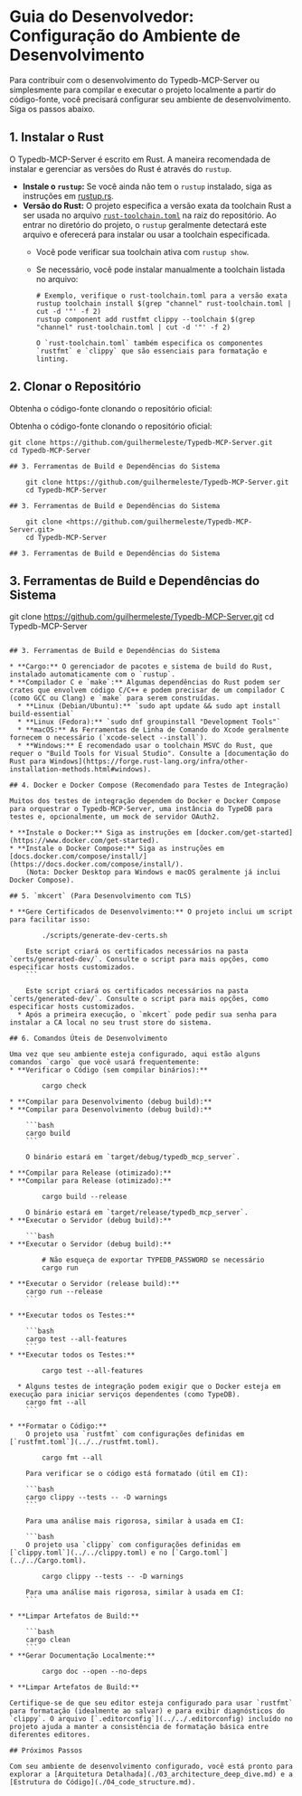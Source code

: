 
# Guia do Desenvolvedor: Configuração do Ambiente de Desenvolvimento

Para contribuir com o desenvolvimento do Typedb-MCP-Server ou simplesmente para compilar e executar o projeto localmente a partir do código-fonte, você precisará configurar seu ambiente de desenvolvimento. Siga os passos abaixo.

## 1. Instalar o Rust

O Typedb-MCP-Server é escrito em Rust. A maneira recomendada de instalar e gerenciar as versões do Rust é através do `rustup`.

* **Instale o `rustup`:** Se você ainda não tem o `rustup` instalado, siga as instruções em [rustup.rs](https://rustup.rs/).
* **Versão do Rust:** O projeto especifica a versão exata da toolchain Rust a ser usada no arquivo [`rust-toolchain.toml`](../../rust-toolchain.toml) na raiz do repositório. Ao entrar no diretório do projeto, o `rustup` geralmente detectará este arquivo e oferecerá para instalar ou usar a toolchain especificada.
  * Você pode verificar sua toolchain ativa com `rustup show`.
  * Se necessário, você pode instalar manualmente a toolchain listada no arquivo:

        # Exemplo, verifique o rust-toolchain.toml para a versão exata
        rustup toolchain install $(grep "channel" rust-toolchain.toml | cut -d '"' -f 2)
        rustup component add rustfmt clippy --toolchain $(grep "channel" rust-toolchain.toml | cut -d '"' -f 2)

        O `rust-toolchain.toml` também especifica os componentes `rustfmt` e `clippy` que são essenciais para formatação e linting.

## 2. Clonar o Repositório

Obtenha o código-fonte clonando o repositório oficial:

Obtenha o código-fonte clonando o repositório oficial:

    git clone https://github.com/guilhermeleste/Typedb-MCP-Server.git
    cd Typedb-MCP-Server
    
    ## 3. Ferramentas de Build e Dependências do Sistema
    
        git clone https://github.com/guilhermeleste/Typedb-MCP-Server.git
        cd Typedb-MCP-Server
    
    ## 3. Ferramentas de Build e Dependências do Sistema
    
        git clone <https://github.com/guilhermeleste/Typedb-MCP-Server.git>
        cd Typedb-MCP-Server
    
    ## 3. Ferramentas de Build e Dependências do Sistema

## 3. Ferramentas de Build e Dependências do Sistema

git clone <https://github.com/guilhermeleste/Typedb-MCP-Server.git>
cd Typedb-MCP-Server

```

## 3. Ferramentas de Build e Dependências do Sistema

* **Cargo:** O gerenciador de pacotes e sistema de build do Rust, instalado automaticamente com o `rustup`.
* **Compilador C e `make`:** Algumas dependências do Rust podem ser crates que envolvem código C/C++ e podem precisar de um compilador C (como GCC ou Clang) e `make` para serem construídas.
  * **Linux (Debian/Ubuntu):** `sudo apt update && sudo apt install build-essential`
  * **Linux (Fedora):** `sudo dnf groupinstall "Development Tools"`
  * **macOS:** As Ferramentas de Linha de Comando do Xcode geralmente fornecem o necessário (`xcode-select --install`).
  * **Windows:** É recomendado usar o toolchain MSVC do Rust, que requer o "Build Tools for Visual Studio". Consulte a [documentação do Rust para Windows](https://forge.rust-lang.org/infra/other-installation-methods.html#windows).

## 4. Docker e Docker Compose (Recomendado para Testes de Integração)

Muitos dos testes de integração dependem do Docker e Docker Compose para orquestrar o Typedb-MCP-Server, uma instância do TypeDB para testes e, opcionalmente, um mock de servidor OAuth2.

* **Instale o Docker:** Siga as instruções em [docker.com/get-started](https://www.docker.com/get-started).
* **Instale o Docker Compose:** Siga as instruções em [docs.docker.com/compose/install/](https://docs.docker.com/compose/install/).
    (Nota: Docker Desktop para Windows e macOS geralmente já inclui Docker Compose).

## 5. `mkcert` (Para Desenvolvimento com TLS)

* **Gere Certificados de Desenvolvimento:** O projeto inclui um script para facilitar isso:

        ./scripts/generate-dev-certs.sh

    Este script criará os certificados necessários na pasta `certs/generated-dev/`. Consulte o script para mais opções, como especificar hosts customizados.
    ```

    Este script criará os certificados necessários na pasta `certs/generated-dev/`. Consulte o script para mais opções, como especificar hosts customizados.
  * Após a primeira execução, o `mkcert` pode pedir sua senha para instalar a CA local no seu trust store do sistema.

## 6. Comandos Úteis de Desenvolvimento

Uma vez que seu ambiente esteja configurado, aqui estão alguns comandos `cargo` que você usará frequentemente:
* **Verificar o Código (sem compilar binários):**

        cargo check

* **Compilar para Desenvolvimento (debug build):**
* **Compilar para Desenvolvimento (debug build):**

    ```bash
    cargo build
    ```

    O binário estará em `target/debug/typedb_mcp_server`.

* **Compilar para Release (otimizado):**
* **Compilar para Release (otimizado):**

        cargo build --release

    O binário estará em `target/release/typedb_mcp_server`.
* **Executar o Servidor (debug build):**

    ```bash
* **Executar o Servidor (debug build):**

        # Não esqueça de exportar TYPEDB_PASSWORD se necessário
        cargo run

* **Executar o Servidor (release build):**
    cargo run --release
    ```

* **Executar todos os Testes:**

    ```bash
    cargo test --all-features
    ```
* **Executar todos os Testes:**

        cargo test --all-features

  * Alguns testes de integração podem exigir que o Docker esteja em execução para iniciar serviços dependentes (como TypeDB).
    cargo fmt --all
    ```

* **Formatar o Código:**
    O projeto usa `rustfmt` com configurações definidas em [`rustfmt.toml`](../../rustfmt.toml).

        cargo fmt --all

    Para verificar se o código está formatado (útil em CI):

    ```bash
    cargo clippy --tests -- -D warnings
    ```

    Para uma análise mais rigorosa, similar à usada em CI:

    ```bash
    O projeto usa `clippy` com configurações definidas em [`clippy.toml`](../../clippy.toml) e no [`Cargo.toml`](../../Cargo.toml).

        cargo clippy --tests -- -D warnings

    Para uma análise mais rigorosa, similar à usada em CI:
    ```

* **Limpar Artefatos de Build:**

    ```bash
    cargo clean
    ```
* **Gerar Documentação Localmente:**

        cargo doc --open --no-deps

* **Limpar Artefatos de Build:**

Certifique-se de que seu editor esteja configurado para usar `rustfmt` para formatação (idealmente ao salvar) e para exibir diagnósticos do `clippy`. O arquivo [`.editorconfig`](../../.editorconfig) incluído no projeto ajuda a manter a consistência de formatação básica entre diferentes editores.

## Próximos Passos

Com seu ambiente de desenvolvimento configurado, você está pronto para explorar a [Arquitetura Detalhada](./03_architecture_deep_dive.md) e a [Estrutura do Código](./04_code_structure.md).
